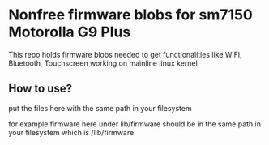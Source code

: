 # Nonfree firmware blobs for sm7150 Motorolla G9 Plus

This repo holds firmware blobs needed to get functionalities like WiFi, Bluetooth, Touchscreen working on mainline linux kernel

## How to use?

put the files here with the same path in your filesystem

for example firmware here under lib/firmware should be in the same path in your filesystem which is /lib/firmware
